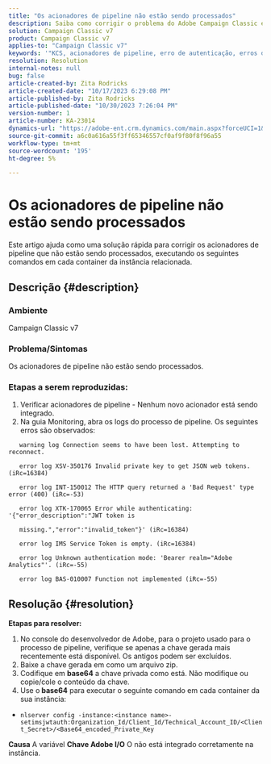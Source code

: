 ```yaml
---
title: "Os acionadores de pipeline não estão sendo processados"
description: Saiba como corrigir o problema do Adobe Campaign Classic em que os acionadores de pipeline não estão sendo processados.
solution: Campaign Classic v7
product: Campaign Classic v7
applies-to: "Campaign Classic v7"
keywords: '"KCS, acionadores de pipeline, erro de autenticação, erros de log de pipeline. ”'
resolution: Resolution
internal-notes: null
bug: false
article-created-by: Zita Rodricks
article-created-date: "10/17/2023 6:29:08 PM"
article-published-by: Zita Rodricks
article-published-date: "10/30/2023 7:26:04 PM"
version-number: 1
article-number: KA-23014
dynamics-url: "https://adobe-ent.crm.dynamics.com/main.aspx?forceUCI=1&pagetype=entityrecord&etn=knowledgearticle&id=38b6740c-1b6d-ee11-8df0-6045bd006239"
source-git-commit: a6c0a616a55f3ff65346557cf0af9f80f8f96a55
workflow-type: tm+mt
source-wordcount: '195'
ht-degree: 5%

---
```


# Os acionadores de pipeline não estão sendo processados


Este artigo ajuda como uma solução rápida para corrigir os acionadores de pipeline que não estão sendo processados, executando os seguintes comandos em cada container da instância relacionada.

## Descrição {#description}


### <b>Ambiente</b>

Campaign Classic v7



### <b>Problema/Sintomas</b>

Os acionadores de pipeline não estão sendo processados.

### <b>Etapas a serem reproduzidas:</b>

1. Verificar acionadores de pipeline - Nenhum novo acionador está sendo integrado.
2. Na guia Monitoring, abra os logs do processo de pipeline. Os seguintes erros são observados:




`   warning log Connection seems to have been lost. Attempting to reconnect.`

`   error log XSV-350176 Invalid private key to get JSON web tokens. (iRc=16384)`

`   error log INT-150012 The HTTP query returned a 'Bad Request' type error (400) (iRc=-53)`

`   error log XTK-170065 Error while authenticating: '{"error_description":"JWT token is`

`   missing.","error":"invalid_token"}' (iRc=16384)`

`   error log IMS Service Token is empty. (iRc=16384)`

`   error log Unknown authentication mode: 'Bearer realm="Adobe Analytics"'. (iRc=-55)`

`   error log BAS-010007 Function not implemented (iRc=-55)`


## Resolução {#resolution}

<b>Etapas para resolver:</b>
1. No console do desenvolvedor de Adobe, para o projeto usado para o processo de pipeline, verifique se apenas a chave gerada mais recentemente está disponível. Os antigos podem ser excluídos.
2. Baixe a chave gerada em como um arquivo zip.
3. Codifique em <b>base64</b> a chave privada como está. Não modifique ou copie/cole o conteúdo da chave.
4. Use o<b> base64</b> para executar o seguinte comando em cada container da sua instância:


- `nlserver config -instance:<instance name>-setimsjwtauth:Organization_Id/Client_Id/Technical_Account_ID/<Client_Secret>/<Base64_encoded_Private_Key`

<b>Causa</b>
A variável <b>Chave Adobe I/O</b> O não está integrado corretamente na instância.
